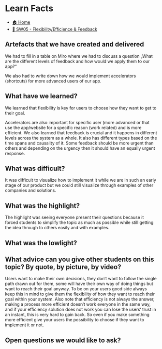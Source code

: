 # Learn Facts

- [🏠 Home](../index.md)
- [💪 SW05 - Flexibility/Efficience & Feedback](../SW05%20-%20Flexibility%20Efficience%20&%20Feedback.md)

## Artefacts that we have created and delivered

We had to fill in a table on Miro where we had to discuss a question „What are the different levels of feedback and how would we apply them to our app?“

We also had to write down how we would implement accelerators (shortcuts) for more advanced users of our app.

## What have we learned?

We learned that flexibility is key for users to choose how they want to get to their goal. 

Accelerators are also important for specific user (more advanced or that use the app/website for a specific reason (work related) and is more efficient. We also learned that feedback is crucial and it happens in different levels across the system as a whole. It also has different types based on the time spans and causality of it. Some feedback should be more urgent than others and depending on the urgency then it should have an equally urgent response.

## What was difficult?

It was difficult to visualize how to implement it while we are in such an early stage of our product but we could still visualize through examples of other companies and solutions.

## What was the highlight?

The highlight was seeing everyone present their questions because it forced students to simplify the topic as much as possible while still getting the idea through to others easily and with examples.

## What was the lowlight?

## What advice can you give other students on this topic? By quote, by picture, by video?

Users want to make their own decisions, they don‘t want to follow the single path drawn out for them, some will have their own way of doing things but want to reach their goal anyway. To be on your users good side always keep this in mind to give them the flexibility of how they want to reach their goal within your system. Also note that efficiency is not always the answer, making a process more efficient doesn‘t work everyone in the same way, and if your efficiency solution does not work you can lose the users‘ trust in an instant, this is very hard to gain back. So even if you make something more efficient give your users the possibility to choose if they want to implement it or not.

## Open questions we would like to ask?